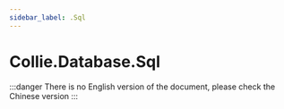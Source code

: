 ```yaml
---
sidebar_label: .Sql
---
```


# Collie.Database.Sql

:::danger
There is no English version of the document, please check the Chinese version
:::

